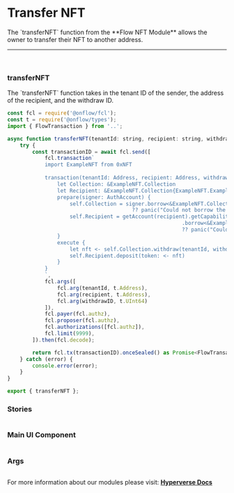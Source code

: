 # Transfer NFT

<p> The `transferNFT` function from the **Flow NFT Module** allows the owner to transfer their NFT to another address. </p>

---

<br>

### transferNFT

<p> The `transferNFT` function takes in the tenant ID of the sender, the address of the recipient, and the withdraw ID. </p>

```jsx
const fcl = require('@onflow/fcl');
const t = require('@onflow/types');
import { FlowTransaction } from '..';

async function transferNFT(tenantId: string, recipient: string, withdrawID: number) {
    try {
        const transactionID = await fcl.send([
            fcl.transaction`
            import ExampleNFT from 0xNFT
            
            transaction(tenantId: Address, recipient: Address, withdrawID: UInt64) {
                let Collection: &ExampleNFT.Collection
                let Recipient: &ExampleNFT.Collection{ExampleNFT.ExampleNFTCollectionPublic}
                prepare(signer: AuthAccount) {
                    self.Collection = signer.borrow<&ExampleNFT.Collection>(from: ExampleNFT.CollectionStoragePath)
										?? panic("Could not borrow the ExampleNFT.Collection")
                    self.Recipient = getAccount(recipient).getCapability(ExampleNFT.CollectionPublicPath)
                                                        .borrow<&ExampleNFT.Collection{ExampleNFT.ExampleNFTCollectionPublic}>()
                                                        ?? panic("Could not borrow the ExampleNFT.Collection{ExampleNFT.ExampleNFTCollectionPublic}")
                }
                execute {
                    let nft <- self.Collection.withdraw(tenantId, withdrawID: withdrawID)
                    self.Recipient.deposit(token: <- nft)
                }
            }
            `,
            fcl.args([
                fcl.arg(tenantId, t.Address),
                fcl.arg(recipient, t.Address),
                fcl.arg(withdrawID, t.UInt64)
            ]),
            fcl.payer(fcl.authz),
            fcl.proposer(fcl.authz),
            fcl.authorizations([fcl.authz]),
            fcl.limit(9999),
        ]).then(fcl.decode);

        return fcl.tx(transactionID).onceSealed() as Promise<FlowTransaction>;
    } catch (error) {
        console.error(error);
    }
}

export { transferNFT };
```

### Stories

```jsx

```

### Main UI Component

```jsx

```

### Args

```jsx

```

For more information about our modules please visit: [**Hyperverse Docs**](https://docs.hyperverse.dev)
